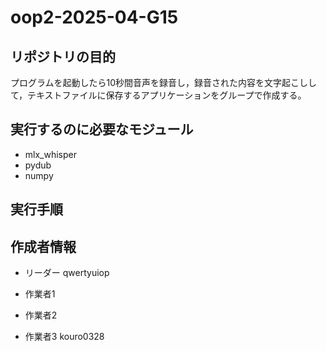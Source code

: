 # oop2-2025-04-G15
## リポジトリの目的
プログラムを起動したら10秒間音声を録音し，録音された内容を文字起こしして，テキストファイルに保存するアプリケーションをグループで作成する。
## 実行するのに必要なモジュール
- mlx_whisper
- pydub
- numpy
## 実行手順

## 作成者情報
- リーダー
qwertyuiop
- 作業者1

- 作業者2

- 作業者3
kouro0328
